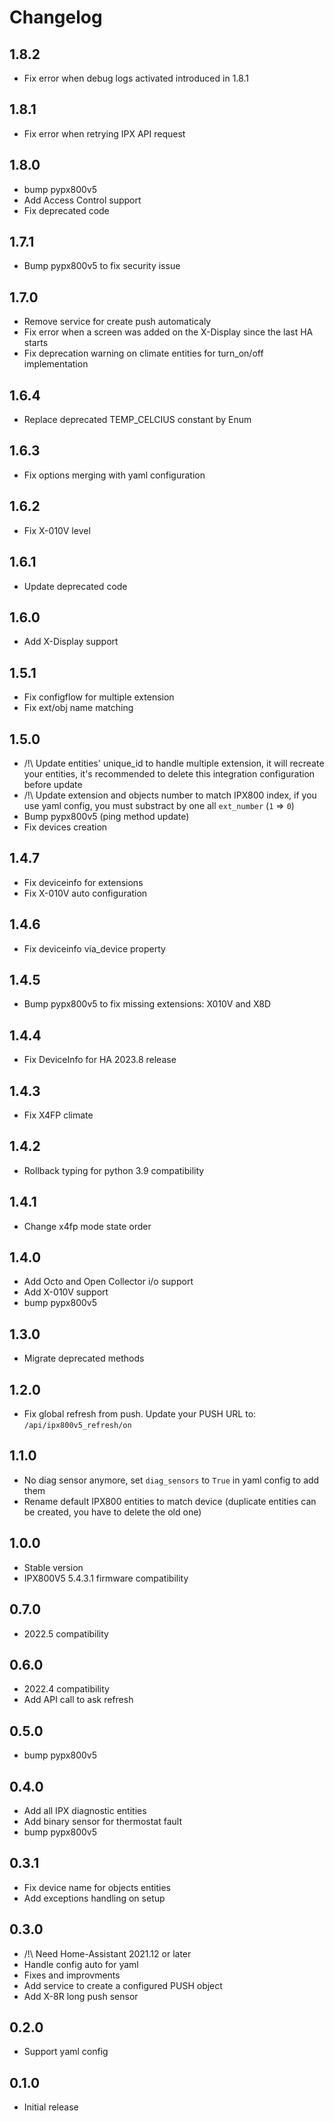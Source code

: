 # Changelog

## 1.8.2

- Fix error when debug logs activated introduced in 1.8.1

## 1.8.1

- Fix error when retrying IPX API request

## 1.8.0

- bump pypx800v5
- Add Access Control support
- Fix deprecated code

## 1.7.1

- Bump pypx800v5 to fix security issue

## 1.7.0

- Remove service for create push automaticaly
- Fix error when a screen was added on the X-Display since the last HA starts
- Fix deprecation warning on climate entities for turn_on/off implementation

## 1.6.4

- Replace deprecated TEMP_CELCIUS constant by Enum

## 1.6.3

- Fix options merging with yaml configuration

## 1.6.2

- Fix X-010V level

## 1.6.1

- Update deprecated code

## 1.6.0

- Add X-Display support

## 1.5.1

- Fix configflow for multiple extension
- Fix ext/obj name matching

## 1.5.0

- /!\ Update entities' unique_id to handle multiple extension, it will recreate your entities, it's recommended to delete this integration configuration before update
- /!\ Update extension and objects number to match IPX800 index, if you use yaml config, you must substract by one all `ext_number` (`1` => `0`)
- Bump pypx800v5 (ping method update)
- Fix devices creation

## 1.4.7

- Fix deviceinfo for extensions
- Fix X-010V auto configuration

## 1.4.6

- Fix deviceinfo via_device property

## 1.4.5

- Bump pypx800v5 to fix missing extensions: X010V and X8D

## 1.4.4

- Fix DeviceInfo for HA 2023.8 release

## 1.4.3

- Fix X4FP climate

## 1.4.2

- Rollback typing for python 3.9 compatibility

## 1.4.1

- Change x4fp mode state order

## 1.4.0

- Add Octo and Open Collector i/o support
- Add X-010V support
- bump pypx800v5

## 1.3.0

- Migrate deprecated methods

## 1.2.0

- Fix global refresh from push. Update your PUSH URL to: `/api/ipx800v5_refresh/on`

## 1.1.0

- No diag sensor anymore, set `diag_sensors` to `True` in yaml config to add them
- Rename default IPX800 entities to match device (duplicate entities can be created, you have to delete the old one)

## 1.0.0

- Stable version
- IPX800V5 5.4.3.1 firmware compatibility

## 0.7.0

- 2022.5 compatibility

## 0.6.0

- 2022.4 compatibility
- Add API call to ask refresh

## 0.5.0

- bump pypx800v5

## 0.4.0

- Add all IPX diagnostic entities
- Add binary sensor for thermostat fault
- bump pypx800v5

## 0.3.1

- Fix device name for objects entities
- Add exceptions handling on setup

## 0.3.0

- /!\ Need Home-Assistant 2021.12 or later
- Handle config auto for yaml
- Fixes and improvments
- Add service to create a configured PUSH object
- Add X-8R long push sensor

## 0.2.0

- Support yaml config

## 0.1.0

- Initial release
